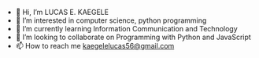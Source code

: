 - 👋 Hi, I’m LUCAS E. KAEGELE 
- 👀 I’m interested in computer science, python programming 
- 🌱 I’m currently learning Information Communication and Technology 
- 💞️ I’m looking to collaborate on Programming with Python and JavaScript 
- 📫 How to reach me kaegelelucas56@gmail.com

<!---
lucas5382/lucas5382 is a ✨ special ✨ repository because its `README.md` (this file) appears on your GitHub profile.
You can click the Preview link to take a look at your changes.
--->

